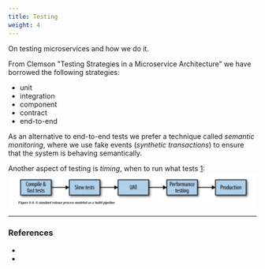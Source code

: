 ```yaml
---
title: Testing
weight: 4
---
```


On testing microservices and how we do it.

From Clemson "Testing Strategies in a Microservice Architecture" we have borrowed the following strategies:

- unit
- integration
- component
- contract
- end-to-end

As an alternative to end-to-end tests we prefer a technique called _semantic monitoring_, where we use fake events (_synthetic transactions_) to ensure that the system is behaving semantically.

Another aspect of testing is _timing_, when to run what tests [1]:
![A standard release pipeline](./A_standard_release_process_as_pipeline.svg)

----------------------------------------
### References
- [1]: <https://martinfowler.com/articles/microservice-testing/>
- [2]: <https://samnewman.io/books/building_microservices/>
